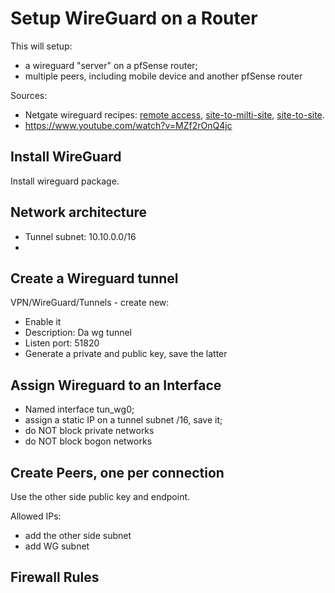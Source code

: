 # Setup WireGuard on a Router

This will setup:

* a wireguard "server" on a pfSense router;
* multiple peers, including mobile device and another pfSense router

Sources:
* Netgate wireguard recipes:
[remote access](https://docs.netgate.com/pfsense/en/latest/recipes/wireguard-ra.html),
[site-to-milti-site](https://docs.netgate.com/pfsense/en/latest/recipes/wireguard-s2ms.html),
[site-to-site](https://docs.netgate.com/pfsense/en/latest/recipes/wireguard-s2s.html).
* https://www.youtube.com/watch?v=MZf2rOnQ4jc


## Install WireGuard

Install wireguard package.

## Network architecture

* Tunnel subnet: 10.10.0.0/16
*

## Create a Wireguard tunnel

VPN/WireGuard/Tunnels - create new:
* Enable it
* Description: Da wg tunnel
* Listen port: 51820
* Generate a private and public key, save the latter

## Assign Wireguard to an Interface

* Named interface tun_wg0;
* assign a static IP on a tunnel subnet /16, save it;
* do NOT block private networks
* do NOT block bogon networks

## Create Peers, one per connection

Use the other side public key and endpoint.

Allowed IPs:

* add the other side subnet
* add WG subnet

## Firewall Rules
